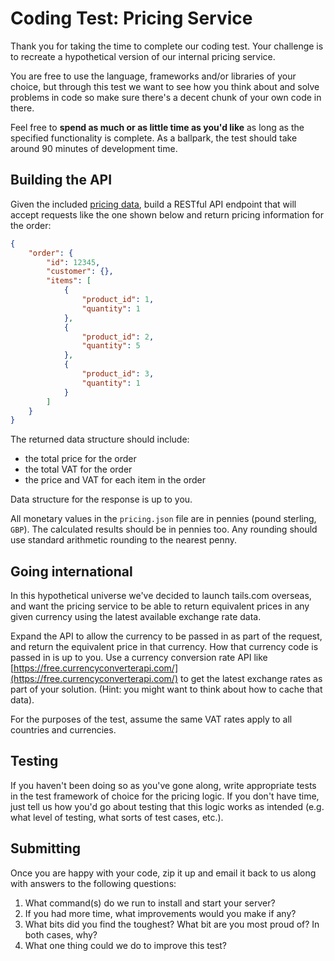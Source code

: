 # Coding Test: Pricing Service

Thank you for taking the time to complete our coding test. Your challenge is to
recreate a hypothetical version of our internal pricing service. 

You are free to use the language, frameworks and/or libraries of your choice, 
but through this test we want to see how you think about and solve problems in 
code so make sure there's a decent chunk of your own code in there.

Feel free to **spend as much or as little time as you'd like** as long as the 
specified functionality is complete. As a ballpark, the test should take around
90 minutes of development time.


## Building the API

Given the included [pricing data](./pricing.json), build a RESTful API endpoint
that will accept requests like the one shown below and return pricing
information for the order:

```json
{
    "order": {
        "id": 12345,
        "customer": {},
        "items": [
            {
                "product_id": 1,
                "quantity": 1
            },
            {
                "product_id": 2,
                "quantity": 5
            },
            {
                "product_id": 3,
                "quantity": 1
            }
        ]
    }
}
```

The returned data structure should include:

* the total price for the order
* the total VAT for the order
* the price and VAT for each item in the order

Data structure for the response is up to you.

All monetary values in the `pricing.json` file are in pennies (pound sterling, `GBP`).
The calculated results should be in pennies too.
Any rounding should use standard arithmetic rounding to the nearest penny.


## Going international

In this hypothetical universe we've decided to launch tails.com overseas, and 
want the pricing service to be able to return equivalent prices in any given 
currency using the latest available exchange rate data.

Expand the API to allow the currency to be passed in as part of the request, 
and return the equivalent price in that currency. How that currency code is 
passed in is up to you. Use a currency conversion rate API like 
[https://free.currencyconverterapi.com/](https://free.currencyconverterapi.com/) 
to get the latest exchange rates as part of your solution. (Hint: you might 
want to think about how to cache that data).

For the purposes of the test, assume the same VAT rates apply to all countries 
and currencies.


## Testing

If you haven't been doing so as you've gone along, write appropriate tests in 
the test framework of choice for the pricing logic. If you don't have time, 
just tell us how you'd go about testing that this logic works as intended 
(e.g. what level of testing, what sorts of test cases, etc.).


## Submitting

Once you are happy with your code, zip it up and email it back to us along with 
answers to the following questions:

1. What command(s) do we run to install and start your server?
2. If you had more time, what improvements would you make if any?
3. What bits did you find the toughest? What bit are you most proud of? In both
   cases, why?
4. What one thing could we do to improve this test?
